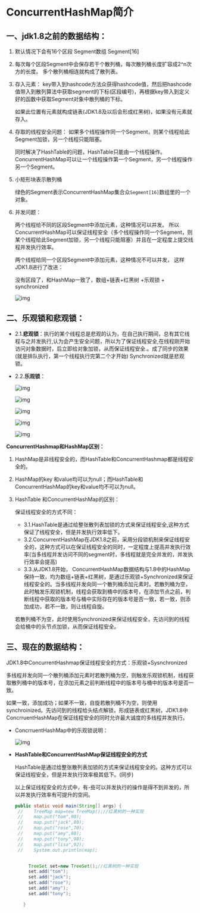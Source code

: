 # ConcurrentHashMap简介

## 一、jdk1.8之前的数据结构：

1. 默认情况下会有16个区段 Segment数组 Segment[16]

2. 每次每个区段Segment中会保存若干个散列桶，每次散列桶长度扩容成2^n次方的长度。 多个散列桶相连就构成了散列表。

3. 存入元素： key带入到hashcode方法众获得hashcode值，然后把hashcode值带入到散列算法中获取segment的下标(区段编号)，再根据key带入到定义好的函数中获取Segment对象中散列桶的下标。

   如果此位置有元素就构成链表(JDK1.8及以后会形成红黑树)，如果没有元素就存入。

3. 存取的线程安全问题： 如果多个线程操作同一个Segment，则某个线程给此Segment加锁，另一个线程只能阻塞。

   同时解决了HashTable的问题，HashTable只能由一个线程操作。 ConcurrentHashMap可以让一个线程操作第一个Segment，另一个线程操作另一个Segment。

4. 小矩形块表示散列桶

   绿色的Segment表示ConcurrentHashMap集合众`Segment[16]`数组里的一个对象。

5. 并发问题：

   两个线程给不同的区段Segment中添加元素，这种情况可以并发。 所以ConcurrentHashMap可以保证线程安全（多个线程操作同一个Segment，则某个线程给此Segment加锁，另一个线程只能阻塞）并且在一定程度上提交线程并发执行效率。

   两个线程给同一个区段Segment中添加元素，这种情况不可以并发， 这样JDK1.8进行了改进：

   没有区段了，和HashMap一致了，数组+链表+红黑树 +乐观锁 + synchronized

   ![img](https://img-blog.csdnimg.cn/9b438668c7a545eb9c48e28538c765a6.png?x-oss-process=image/watermark,type_d3F5LXplbmhlaQ,shadow_50,text_Q1NETiBA5a2k54us5paX5aOr,size_20,color_FFFFFF,t_70,g_se,x_16)

## 二、乐观锁和悲观锁：
- 2.1.**悲观锁**：执行的某个线程总是悲观的认为，在自己执行期间，总有其它线程与之并发执行,认为会产生安全问题，所以为了保证线程安全,在线程刚开始访问对象数据时，后立即给对象加锁，从而保证线程安全.。成了同步的效果(就是排队执行，第一个线程执行完第二个才开始)
  Synchronized就是悲观锁。

- 2.2.**乐观锁**：

  ![img](https://img-blog.csdnimg.cn/c8921ab9be4542bda2852f0ba40695d9.png?x-oss-process=image/watermark,type_d3F5LXplbmhlaQ,shadow_50,text_Q1NETiBA5a2k54us5paX5aOr,size_19,color_FFFFFF,t_70,g_se,x_16)

  ![img](https://img-blog.csdnimg.cn/e978508f35474578bf7b820b9c816b56.png?x-oss-process=image/watermark,type_d3F5LXplbmhlaQ,shadow_50,text_Q1NETiBA5a2k54us5paX5aOr,size_19,color_FFFFFF,t_70,g_se,x_16)

  ![img](https://img-blog.csdnimg.cn/a15d4aaf09fd4975ae5801cd8ac0e41b.png?x-oss-process=image/watermark,type_d3F5LXplbmhlaQ,shadow_50,text_Q1NETiBA5a2k54us5paX5aOr,size_19,color_FFFFFF,t_70,g_se,x_16)

  ![img](https://img-blog.csdnimg.cn/560120044a484256a1aff21a51e72884.png?x-oss-process=image/watermark,type_d3F5LXplbmhlaQ,shadow_50,text_Q1NETiBA5a2k54us5paX5aOr,size_19,color_FFFFFF,t_70,g_se,x_16)

  ![img](https://img-blog.csdnimg.cn/f21c2d6bfe5c4016bc3b6b2c57a32835.png?x-oss-process=image/watermark,type_d3F5LXplbmhlaQ,shadow_50,text_Q1NETiBA5a2k54us5paX5aOr,size_19,color_FFFFFF,t_70,g_se,x_16)

**ConcurrentHashmap和HashMap区别：**

1. HashMap是非线程安全的，而HashTable和ConcurrentHashmap都是线程安全的。

2. HashMap的key 和value均可以为null；而HashTable和ConcurrentHashMap的key和value均不可以为null。

3. HashTable 和ConcurrentHashMap的区别：

   保证线程安全的方式不同：
   
   - 3.1.HashTable是通过给整张散列表加锁的方式来保证线程安全,这种方式保证了线程安全，但是并发执行效率低下。
   - 3.2.ConcurrentHashMap在JDK1.8之前，采用分段锁机制来保证线程安全的，这种方式可以在保证线程安全的同时，一定程度上提高并发执行效率(当多线程并发访问不同的segment时，多线程就是完全并发的，并发执行效率会提高)
   - 3.3.从JDK1.8开始， ConcurrentHashMap数据结构与1.8中的HashMap保持一致，均为数组+链表+红黑树，是通过乐观锁+Synchronized来保证线程安全的。当多线程并发向同一个散列桶添加元素时。若散列桶为空，此时触发乐观锁机制，线程会获取到桶中的版本号，在添加节点之前，判断线程中获取的版本号与桶中实际存在的版本号是否一致，若一致，则添加成功，若不一致，则让线程自旋。
   
   若散列桶不为空，此时使用Synchronized来保证线程安全，先访问到的线程会给桶中的头节点加锁，从而保证线程安全。
   

## 三、现在的数据结构：
JDK1.8中ConcurrentHashmap保证线程安全的方式：乐观锁+Sysnchronized

多线程并发向同一个散列桶添加元素时若散列桶为空，则触发乐观锁机制，线程获取散列桶中的版本号，在添加元素之前判断线程中的版本号与桶中的版本号是否一致。

如果一致，添加成功；如果不一致，自旋若散列桶不为空，则使用synchroinized。先访问到的线程给头结点解锁，形成链表或红黑树，JDK1.8中ConcrruentHashMap在保证线程安全的同时允许最大诚度的多线程并发执行。

- ConcrruentHashMap中的乐观锁说明：

  ![img](https://img-blog.csdnimg.cn/e5eb5866b02448309aed87f81dde1255.png?x-oss-process=image/watermark,type_d3F5LXplbmhlaQ,shadow_50,text_Q1NETiBA5a2k54us5paX5aOr,size_19,color_FFFFFF,t_70,g_se,x_16)

- **HashTable和ConcurrentHashMap保证线程安全的方式**

  HashTable是通过给整张散列表加锁的方式来保证线程安全的。这种方式可以保证线程安全，但是并发执行效率极其低下。(同步)

  以上保证线程安全的方式中，有-些可以并发执行的操作是得不到并发的，所以并发执行效率有可提升的空间。

  ```java
  public static void main(String[] args) {
   //    TreeMap map=new TreeMap();//红黑树的一种实现
   //    map.put("tom",90);
   //    map.put("jack",80);
   //    map.put("rose",70);
   //    map.put("amy",88);
   //    map.put("tony",98);
   //    map.put("lisa",92);
   //    System.out.println(map);
  
  
       TreeSet set=new TreeSet();//红黑树的一种实现
       set.add("tom");
       set.add("jack");
       set.add("rose");
       set.add("amy");
       set.add("tony");
  
     }
  ```
  
  
